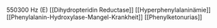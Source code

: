550300 Hz (E)
[[Dihydropteridin Reductase]]
[[Hyperphenylalaninämie]]
[[Phenylalanin-Hydroxylase-Mangel-Krankheit]]
[[Phenylketonurias]]